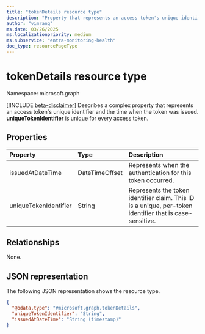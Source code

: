 ```yaml
---
title: "tokenDetails resource type"
description: "Property that represents an access token's unique identifier and the time when the token was issued."
author: "vimrang"
ms.date: 03/26/2025
ms.localizationpriority: medium
ms.subservice: "entra-monitoring-health"
doc_type: resourcePageType
---
```


# tokenDetails resource type

Namespace: microsoft.graph

[!INCLUDE [beta-disclaimer](../../includes/beta-disclaimer.md)]
Describes a complex property that represents an access token's unique identifier and the time when the token was issued. **uniqueTokenIdentifier** is unique for every access token.

## Properties
|Property|Type|Description|
|:---|:---|:---|
|issuedAtDateTime|DateTimeOffset|Represents when the authentication for this token occurred.|
|uniqueTokenIdentifier|String|Represents the token identifier claim. This ID is a unique, per-token identifier that is case-sensitive.|

## Relationships
None.

## JSON representation
The following JSON representation shows the resource type.
<!-- {
  "blockType": "resource",
  "@odata.type": "microsoft.graph.tokenDetails"
}
-->
``` json
{
  "@odata.type": "#microsoft.graph.tokenDetails",
  "uniqueTokenIdentifier": "String",
  "issuedAtDateTime": "String (timestamp)"
}
```